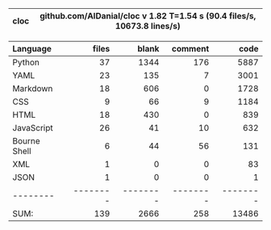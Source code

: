 cloc|github.com/AlDanial/cloc v 1.82  T=1.54 s (90.4 files/s, 10673.8 lines/s)
--- | ---

Language|files|blank|comment|code
:-------|-------:|-------:|-------:|-------:
Python|37|1344|176|5887
YAML|23|135|7|3001
Markdown|18|606|0|1728
CSS|9|66|9|1184
HTML|18|430|0|839
JavaScript|26|41|10|632
Bourne Shell|6|44|56|131
XML|1|0|0|83
JSON|1|0|0|1
--------|--------|--------|--------|--------
SUM:|139|2666|258|13486
